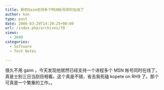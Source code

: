 ```yaml
---
title: 新的Gaim支持多个MSN帐号同时在线了
author: kxn
type: post
date: 2006-03-20T14:20:25+00:00
url: /index.php/archives/78
views:
  - 2640
categories:
  - Software
  - Tech Notes

---
```

很久不用 gaim ，今天发现他居然已经支持一个进程多个 MSN 帐号同时在线了，真是士别三日当刮目相看。这个真是不错，省去我死磕 kopete on RH9 了。那个可真是一个繁重的工作。。
